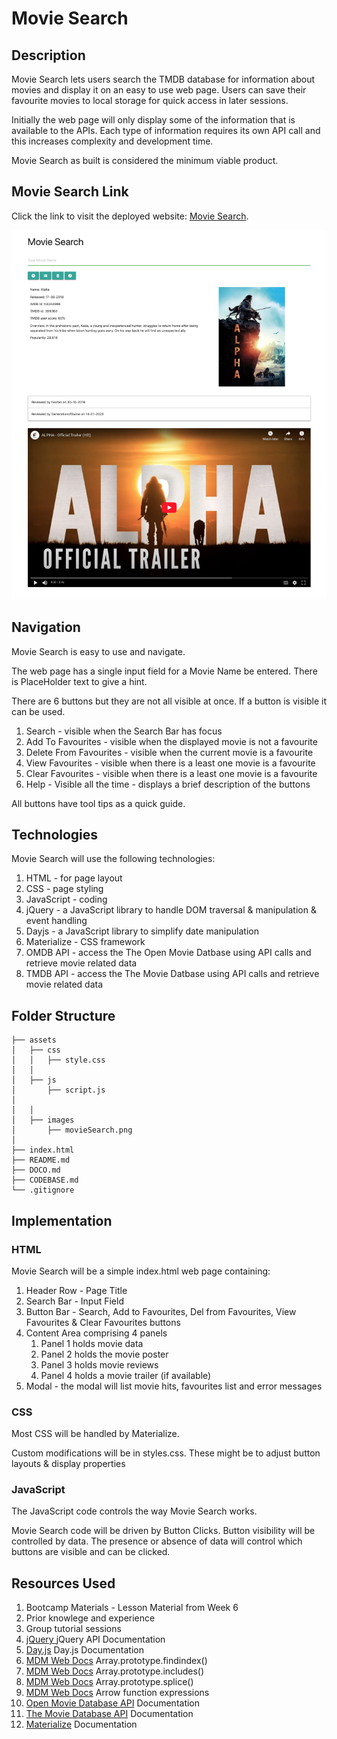 # Movie Search

## Description
Movie Search lets users search the TMDB database for information about movies and display it on an easy to use web page. Users can save their favourite movies to local storage for quick access in later sessions.

Initially the web page will only display some of the information that is available to the APIs. Each type of information requires its own API call and this increases complexity and development time.

Movie Search as built is considered the minimum viable product.

## Movie Search Link
Click the link to visit the deployed website: [Movie Search][def1].

![Movie Search](assets/images/movieSearch.png)

## Navigation

Movie Search is easy to use and navigate.

The web page has a single input field for a Movie Name be entered. There is PlaceHolder text to give a hint.

There are 6 buttons but they are not all visible at once. If a button is visible it can be used.

1. Search - visible when the Search Bar has focus
2. Add To Favourites - visible when the displayed movie is not a favourite
3. Delete From Favourites - visible when the current movie is a favourite
4. View Favourites - visible when there is a least one movie is a favourite
5. Clear Favourites - visible when there is a least one movie is a favourite
6. Help - Visible all the time - displays a brief description of the buttons

All buttons have tool tips as a quick guide.

## Technologies
Movie Search will use the following technologies:
1. HTML - for page layout
2. CSS - page styling
3. JavaScript - coding
4. jQuery - a JavaScript library to handle DOM traversal & manipulation & event handling 
5. Dayjs - a JavaScript library to simplify date manipulation
6. Materialize - CSS framework
7. OMDB API - access the The Open Movie Datbase using API calls and retrieve movie related data 
8. TMDB API - access the The Movie Datbase using API calls and retrieve movie related data 

## Folder Structure
```
├── assets
│   ├── css
│   │   ├── style.css
│   │
│   ├── js
│       ├── script.js  
│
│   │
│   ├── images
│       ├── movieSearch.png 
│
├── index.html
├── README.md
├── DOCO.md
├── CODEBASE.md 
└── .gitignore
```

## Implementation

### HTML
Movie Search will be a simple index.html web page containing:
1. Header Row - Page Title
2. Search Bar - Input Field
3. Button Bar - Search, Add to Favourites, Del from Favourites, View Favourites & Clear Favourites buttons 
4. Content Area comprising 4 panels
    1. Panel 1 holds movie data
    2. Panel 2 holds the movie poster
    3. Panel 3 holds movie reviews
    4. Panel 4 holds a movie trailer (if available)
5. Modal - the modal will list movie hits, favourites list and error messages

### CSS
Most CSS will be handled by Materialize.

Custom modifications will be in styles.css. These might be to adjust button layouts & display properties

### JavaScript
The JavaScript code controls the way Movie Search works.

Movie Search code will be driven by Button Clicks. Button visibility will be controlled by data. The presence or absence of data will control which buttons are visible and can be clicked.

## Resources Used
1. Bootcamp Materials - Lesson Material from Week 6
2. Prior knowlege and experience
3. Group tutorial sessions
4. [jQuery ][def5] jQuery API Documentation
5. [Day.js][def6] Day.js Documentation
6. [MDM Web Docs][def7] Array.prototype.findindex()
7. [MDM Web Docs][def8] Array.prototype.includes()
8. [MDM Web Docs][def9] Array.prototype.splice()
9. [MDM Web Docs][def10] Arrow function expressions
10. [Open Movie Database API][def2] Documentation
11. [The Movie Database API][def3] Documentation
12. [Materialize][def4] Documentation


[def1]: https://dingogap.github.io/moviesearch/
[def2]: https://www.omdbapi.com/
[def3]: https://developer.themoviedb.org/reference/intro/getting-started
[def4]: https://materializecss.com/
[def5]: https://jquery.com/
[def6]: https://day.js.org/en/
[def7]: https://developer.mozilla.org/en-US/docs/Web/JavaScript/Reference/Global_Objects/Array/findIndex
[def8]: https://developer.mozilla.org/en-US/docs/Web/JavaScript/Reference/Global_Objects/Array/includes
[def9]: https://developer.mozilla.org/en-US/docs/Web/JavaScript/Reference/Global_Objects/Array/splice
[def10]:https://developer.mozilla.org/en-US/docs/Web/JavaScript/Reference/Functions/Arrow_functions



